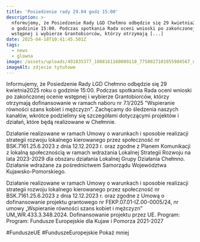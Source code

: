 ```yaml
---
title: 'Posiedzenie rady 29.04 godz 15:00'
description: >-
  nformujemy, że Posiedzenie Rady LGD Chełmno odbędzie się 29 kwietnia2025 roku
  o godzinie 15:00. Podczas spotkania Rada oceni wnioski po zakończonej ocenie
  wstępnej i wybierze Grantobiorców, którzy otrzymają [...]
date: 2025-04-18T10:41:45.501Z
tags:
  - news
  - glowna
image: /assets/uploads/491835377_1088161160009118_7750027101955904567_n.jpg
imageAlt: zdjecie tytułowe
---
```

Informujemy, że Posiedzenie Rady LGD Chełmno odbędzie się 29 kwietnia2025 roku o godzinie 15:00. Podczas spotkania Rada oceni wnioski po zakończonej ocenie wstępnej i wybierze Grantobiorców, którzy otrzymają dofinansowanie w ramach naboru nr 7.1/2025 "Wspieranie równości szans kobiet i mężczyzn". Zachęcamy do śledzenia naszych kanałów, wkrótce podzielimy się szczegółami dotyczącymi projektów i działań, które będą realizowane w Chełmnie.

Działanie realizowane w ramach Umowy o warunkach i sposobie realizacji strategii rozwoju lokalnego kierowanego przez społeczność nr BSK.7161.25.6.2023 z dnia 12.12.2023 r. oraz zgodne z Planem Komunikacji z lokalną społecznością w ramach wdrażania Lokalnej Strategii Rozwoju na lata 2023-2029 dla obszaru działania Lokalnej Grupy Działania Chełmno. Działanie wdrażane za pośrednictwem Samorządu Województwa Kujawsko-Pomorskiego.

Działanie realizowane w ramach Umowy o warunkach i sposobie realizacji strategii rozwoju lokalnego kierowanego przez społeczność nr BSK.7161.25.6.2023 z dnia 12.12.2023 r. oraz zgodne z Umową o dofinansowanie projektu grantowego nr FEKP.07.01-IZ.00-0005/24, nr umowy „Wspieranie równości szans kobiet i mężczyzn” UM_WR.433.3.348.2024. Dofinansowanie projektu przez UE. Program: Program: Fundusze Europejskie dla Kujaw i Pomorza 2021-2027

\#FunduszeUE #FunduszeEuropejskie Pokaż mniej
